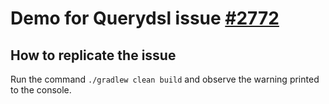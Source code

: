 # Demo for Querydsl issue [#2772](https://github.com/querydsl/querydsl/issues/2772)

## How to replicate the issue
Run the command `./gradlew clean build` and observe the warning printed to the console.
